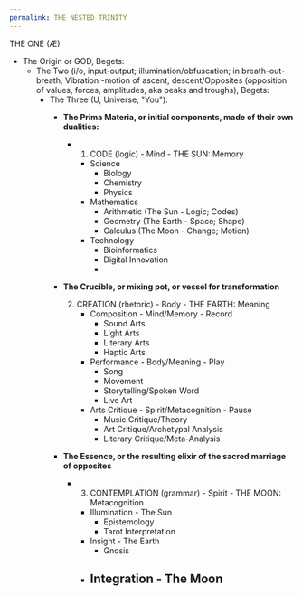 ```yaml
---
permalink: THE NESTED TRINITY
---
```


THE ONE (Æ)

* The Origin or GOD, Begets:
  * The Two (i/o, input-output; illumination/obfuscation; in breath-out-breath; Vibration -motion of ascent, descent/Opposites (opposition of values, forces, amplitudes, aka peaks and troughs), Begets:
    * The Three (U, Universe, "You"):
      * **The Prima Materia, or initial components, made of their own dualities:**
        
        * 
          1. CODE (logic) - Mind - THE SUN: Memory
          * Science
            * Biology
            * Chemistry
            * Physics
          * Mathematics
            * Arithmetic (The Sun - Logic; Codes)
            * Geometry (The Earth - Space; Shape)
            * Calculus (The Moon - Change; Motion)
          * Technology
            * Bioinformatics
            * Digital Innovation
            * 
      * **The Crucible, or mixing pot, or vessel for transformation**
        
        2. CREATION (rhetoric) - Body - THE EARTH: Meaning
           * Composition - Mind/Memory - Record
             * Sound Arts
             * Light Arts
             * Literary Arts
             * Haptic Arts
           * Performance - Body/Meaning - Play
             * Song
             * Movement
             * Storytelling/Spoken Word
             * Live Art
           * Arts Critique - Spirit/Metacognition - Pause
             * Music Critique/Theory
             * Art Critique/Archetypal Analysis
             * Literary Critique/Meta-Analysis
      * **The Essence, or the resulting elixir of the sacred marriage of opposites**
        
        * 
          3. CONTEMPLATION (grammar) - Spirit - THE MOON: Metacognition
          * Illumination - The Sun
            * Epistemology
            * Tarot Interpretation
          * Insight - The Earth
            * Gnosis
          * ## Integration - The Moon
